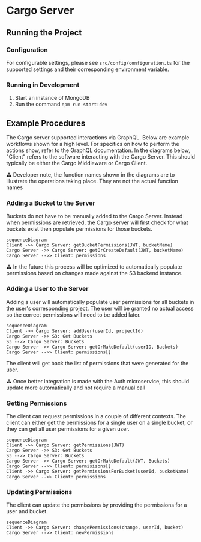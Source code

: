 # Cargo Server

## Running the Project

### Configuration

For configurable settings, please see `src/config/configuration.ts` for the supported settings and their corresponding environment variable.

### Running in Development

1. Start an instance of MongoDB
2. Run the command `npm run start:dev`

## Example Procedures

The Cargo server supported interactions via GraphQL. Below are example workflows shown for a high level. For specifics on how to perform the actions show, refer to the GraphQL documentation. In the diagrams below, "Client" refers to the software interacting with the Cargo Server. This should typically be either the Cargo Middleware or Cargo Client.

:warning: Developer note, the function names shown in the diagrams are to illustrate the operations taking place. They are not the actual function names

### Adding a Bucket to the Server

Buckets do not have to be manually added to the Cargo Server. Instead when permissions are retrieved, the Cargo server will first check for what buckets exist then populate permissions for those buckets.

```mermaid
sequenceDiagram
Client ->> Cargo Server: getBucketPermissions(JWT, bucketName)
Cargo Server ->> Cargo Server: getOrCreateDefault(JWT, bucketName)
Cargo Server -->> Client: permissions
```

:warning: In the future this process will be optimized to automatically populate permissions based on changes made against the S3 backend instance.

### Adding a User to the Server

Adding a user will automatically populate user permissions for all buckets in the user's corresponding project. The user will be granted no actual access so the correct permissions will need to be added later. 

```mermaid
sequenceDiagram
Client ->> Cargo Server: addUser(userId, projectId)
Cargo Server ->> S3: Get Buckets
S3 -->> Cargo Server: Buckets
Cargo Server ->> Cargo Server: getOrMakeDefault(userID, Buckets)
Cargo Server -->> Client: permissions[]
```

The client will get back the list of permissions that were generated for the user.

:warning: Once better integration is made with the Auth microservice, this should update more automatically and not require a manual call

### Getting Permissions

The client can request permissions in a couple of different contexts. The client can either get the permissions for a single user on a single bucket, or they can get all user permissions for a given user.

```mermaid
sequenceDiagram
Client ->> Cargo Server: getPermissions(JWT)
Cargo Server ->> S3: Get Buckets
S3 -->> Cargo Server: Buckets
Cargo Server ->> Cargo Server: getOrMakeDefault(JWT, Buckets)
Cargo Server -->> Client: permisisons[]
Client ->> Cargo Server: getPermissionsForBucket(userId, bucketName)
Cargo Server -->> Client: permissions
```



### Updating Permissions

The client can update the permissions by providing the permissions for a user and bucket.

```mermaid
sequenceDiagram
Client ->> Cargo Server: changePermissions(change, userId, bucket)
Cargo Server -->> Client: newPermissions
```

